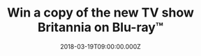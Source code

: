 ---
campaign-uuid: "c-dcccb169-b4b5-45ca-b055-2954c5a88e76"
type: "Competition"
category: "Entertainment"
date: "2018-03-19T09:00:00.000Z"
end-date: "2018-04-02T23:59:00.000Z"
disable-form: false
is_promoted: false
has_entry_page: true
title: "Win a copy of the new TV show Britannia on Blu-ray™"
competition-description: "<p>Get ready… because Britannia is coming home with you!\
  \ The Top Sky drama series is coming to DVD and Blu-ray™!\nThis is certainly one\
  \ release that you don't want to miss! that’s why we've got our hands on 5 copies\
  \ of this exciting and wild new show for you!</p>\n<p>Yes, we want you guys to have\
  \ them! Click on the link to get involved.</p>\n"
hero-header: "Win a copy of the new TV show Britannia on Blu-ray™"
terms-confirmation: "N/A"
banner-img: "https://assets.expresslyapp.com/asset-05e761a1-027c-4949-9da7-9ca0ca6146ef.jpg"
logo-left-href: "http://nme.com/"
logo-left-image: "https://assets.expresslyapp.com/asset-583538a6-4f5b-49b6-92fb-3f30678610cb.jpg"
logo-left-title: "NME"
bg-image-hero: "https://assets.expresslyapp.com/asset-c469d2ae-ef6e-4900-80c3-0e0a231d49d0.jpg"
bg-image-first: "https://assets.expresslyapp.com/asset-971414b2-135c-4585-9730-10688dbb2417.jpg"
bg-image-second: "https://assets.expresslyapp.com/asset-0fea18a6-b208-4355-b89f-be5364550782.jpg"
section1-content: "<p>To celebrate the Blu-ray™ and DVD release of the British historical\
  \ fantasy series, we've managed to get on our hands 5 Blu-ray™ copies for you Roman\
  \ Army fan to win.</p>\n<p>Starring BAFTA® award nominee Zoë Wanamaker (“My Family”\
  ), BAFTA® award nominee David Morrisey (“The Missing”, “The Walking Dead’’), Nikolaj\
  \ Lie Kaas (“Follow The Money”) and BAFTA® award winner Mackenzie Crook (“The Detectorists”\
  ), this new series story follows the Roman Imperial Army of 43AD, and their determination\
  \ to take over the Celtic heart of Britannia.</p>\n"
section2-content: "<p>We know that this Britannia series Blu-ray™ release from Sony\
  \ Pictures Home Entertainment is the best plan for your weekend! and now, you can\
  \ make it happen with NME!</p>\n<p>Enter your details below and don't miss out on\
  \ your chance to win a copy of the British show of the year, Britannia!</p>\n<p>Good\
  \ luck!</p>\n"
entry-title: "Win a copy of the new TV show Britannia on Blu-ray™"
entry-content: "<p>Britannia Blu-ray™ release is full of content for you to get stuck\
  \ into. <p><p>Enter the draw to win by completing the form below before 23.59pm\
  \ on 02/04/2018.</p>\n"
has-winner: true
winner-title: "CONGRATULATIONS to Waris, Andrea, Lizzie, Alex & Perrie who won a copy\
  \ of the new TV show Britannia on Blu-ray™!"
winner-banner: "https://assets.expresslyapp.com/asset-1470dabc-f089-46bc-8fa5-44b0e296d7c7.jpg"
prize-description: "Win a copy of the new TV show Britannia on Blu-ray™"
country-restrictions:
- "GB"
---